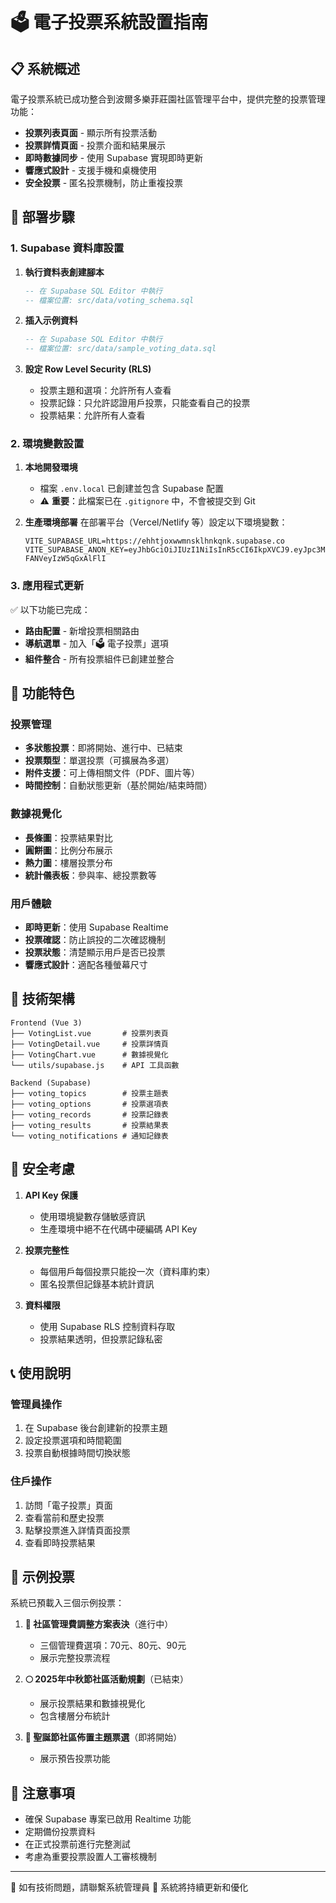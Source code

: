 # 🗳 電子投票系統設置指南

## 📋 系統概述

電子投票系統已成功整合到波爾多樂菲莊園社區管理平台中，提供完整的投票管理功能：

- **投票列表頁面** - 顯示所有投票活動
- **投票詳情頁面** - 投票介面和結果展示  
- **即時數據同步** - 使用 Supabase 實現即時更新
- **響應式設計** - 支援手機和桌機使用
- **安全投票** - 匿名投票機制，防止重複投票

## 🚀 部署步驟

### 1. Supabase 資料庫設置

1. **執行資料表創建腳本**
   ```sql
   -- 在 Supabase SQL Editor 中執行
   -- 檔案位置: src/data/voting_schema.sql
   ```

2. **插入示例資料**
   ```sql
   -- 在 Supabase SQL Editor 中執行
   -- 檔案位置: src/data/sample_voting_data.sql
   ```

3. **設定 Row Level Security (RLS)**
   - 投票主題和選項：允許所有人查看
   - 投票記錄：只允許認證用戶投票，只能查看自己的投票
   - 投票結果：允許所有人查看

### 2. 環境變數設置

1. **本地開發環境**
   - 檔案 `.env.local` 已創建並包含 Supabase 配置
   - ⚠️ **重要**：此檔案已在 `.gitignore` 中，不會被提交到 Git

2. **生產環境部署**
   在部署平台（Vercel/Netlify 等）設定以下環境變數：
   ```
   VITE_SUPABASE_URL=https://ehhtjoxwwmnsklhnkqnk.supabase.co
   VITE_SUPABASE_ANON_KEY=eyJhbGciOiJIUzI1NiIsInR5cCI6IkpXVCJ9.eyJpc3MiOiJzdXBhYmFzZSIsInJlZiI6ImVoaHRqb3h3d21uc2tsaG5rcW5rIiwicm9sZSI6ImFub24iLCJpYXQiOjE3NTc1OTY5MjksImV4cCI6MjA3MzE3MjkyOX0.If6HZjrJS7HmrT8EaP_N_nCw-FANVeyIzW5qGxAlFlI
   ```

### 3. 應用程式更新

✅ 以下功能已完成：

- **路由配置** - 新增投票相關路由
- **導航選單** - 加入「🗳 電子投票」選項
- **組件整合** - 所有投票組件已創建並整合

## 📱 功能特色

### 投票管理
- **多狀態投票**：即將開始、進行中、已結束
- **投票類型**：單選投票（可擴展為多選）
- **附件支援**：可上傳相關文件（PDF、圖片等）
- **時間控制**：自動狀態更新（基於開始/結束時間）

### 數據視覺化
- **長條圖**：投票結果對比
- **圓餅圖**：比例分布展示
- **熱力圖**：樓層投票分布
- **統計儀表板**：參與率、總投票數等

### 用戶體驗
- **即時更新**：使用 Supabase Realtime
- **投票確認**：防止誤投的二次確認機制
- **投票狀態**：清楚顯示用戶是否已投票
- **響應式設計**：適配各種螢幕尺寸

## 🔧 技術架構

```
Frontend (Vue 3)
├── VotingList.vue       # 投票列表頁
├── VotingDetail.vue     # 投票詳情頁  
├── VotingChart.vue      # 數據視覺化
└── utils/supabase.js    # API 工具函數

Backend (Supabase)
├── voting_topics        # 投票主題表
├── voting_options       # 投票選項表
├── voting_records       # 投票記錄表
├── voting_results       # 投票結果表
└── voting_notifications # 通知記錄表
```

## 🔐 安全考慮

1. **API Key 保護**
   - 使用環境變數存儲敏感資訊
   - 生產環境中絕不在代碼中硬編碼 API Key

2. **投票完整性**
   - 每個用戶每個投票只能投一次（資料庫約束）
   - 匿名投票但記錄基本統計資訊

3. **資料權限**
   - 使用 Supabase RLS 控制資料存取
   - 投票結果透明，但投票記錄私密

## 📞 使用說明

### 管理員操作
1. 在 Supabase 後台創建新的投票主題
2. 設定投票選項和時間範圍
3. 投票自動根據時間切換狀態

### 住戶操作  
1. 訪問「電子投票」頁面
2. 查看當前和歷史投票
3. 點擊投票進入詳情頁面投票
4. 查看即時投票結果

## 🎯 示例投票

系統已預載入三個示例投票：

1. **🏡 社區管理費調整方案表決**（進行中）
   - 三個管理費選項：70元、80元、90元
   - 展示完整投票流程

2. **🌕 2025年中秋節社區活動規劃**（已結束）  
   - 展示投票結果和數據視覺化
   - 包含樓層分布統計

3. **🎄 聖誕節社區佈置主題票選**（即將開始）
   - 展示預告投票功能

## 🚨 注意事項

- 確保 Supabase 專案已啟用 Realtime 功能
- 定期備份投票資料
- 在正式投票前進行完整測試
- 考慮為重要投票設置人工審核機制

---

📧 如有技術問題，請聯繫系統管理員
🔄 系統將持續更新和優化